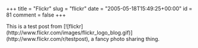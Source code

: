 +++
title = "Flickr"
slug = "flickr"
date = "2005-05-18T15:49:25+00:00"
id = 81
comment = false
+++

<div style="clear: both" />This is a test post from [![flickr](http://www.flickr.com/images/flickr_logo_blog.gif)](http://www.flickr.com/r/testpost), a fancy photo sharing thing.
<div style="clear: both; padding-bottom: 0.25em" />
